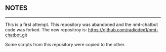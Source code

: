 ## NOTES
-----
This is a first attempt. This repository was abandoned and the nmt-chatbot code was forked. The new repositroy is:
https://github.com/radiodee1/nmt-chatbot.git

Some scripts from this repository were copied to the other.
